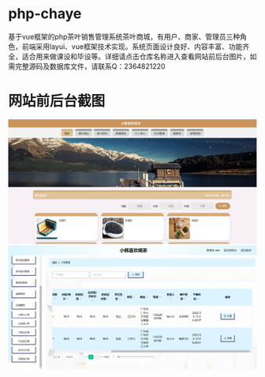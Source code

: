 # php-chaye
基于vue框架的php茶叶销售管理系统茶叶商城，有用户、商家、管理员三种角色，前端采用layui、vue框架技术实现。系统页面设计良好、内容丰富、功能齐全，适合用来做课设和毕设等。详细请点击仓库名称进入查看网站前后台图片，如需完整源码及数据库文件，请联系Q：2364821220
# 网站前后台截图
![image](https://github.com/hzl0898/php-chaye/blob/main/前台首页.png)
![image](https://github.com/hzl0898/php-chaye/blob/main/管理员后台订单管理.png)
